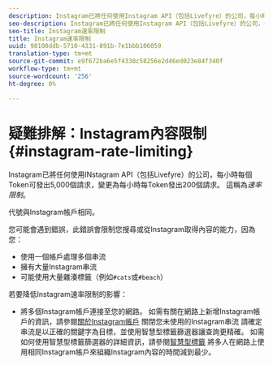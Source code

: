 ```yaml
---
description: Instagram已將任何使用Instagram API（包括Livefyre）的公司，每小時每個Token可發出5,000個請求，變更為每小時每Token發出200個請求。 這稱為速率限制。
seo-description: Instagram已將任何使用Instagram API（包括Livefyre）的公司，每小時每個Token可發出5,000個請求，變更為每小時每Token發出200個請求。 這稱為速率限制。
seo-title: Instagram速率限制
title: Instagram速率限制
uuid: 98108ddb-5710-4331-891b-7e1bbb106059
translation-type: tm+mt
source-git-commit: e9f672ba6e5f4338c58256e2d46ed023e84f340f
workflow-type: tm+mt
source-wordcount: '256'
ht-degree: 0%

---
```



# 疑難排解：Instagram內容限制{#instagram-rate-limiting}

Instagram已將任何使用INstagram API（包括Livefyre）的公司，每小時每個Token可發出5,000個請求，變更為每小時每Token發出200個請求。 這稱為&#x200B;*速率限制*。

代號與Instagram帳戶相同。

您可能會遇到錯誤，此錯誤會限制您搜尋或從Instagram取得內容的能力，因為您：

* 使用一個帳戶處理多個串流
* 擁有大量Instagram串流
* 可能使用大量雜湊標籤（例如`#cats`或`#beach`）

若要降低Instagram速率限制的影響：

* 將多個Instagram帳戶連接至您的網路。 如需有關在網路上新增Instagram帳戶的資訊，請參閱[關於Instagram帳戶](/help/using/c-users-creating-accounts-with-studio-access/t-configure-social-accout-instagram/c-about-instagram-accounts.md)
關閉您未使用的Instagram串流
請確定串流是以正確的關鍵字為目標，並使用智慧型標籤篩選器讓查詢更精確。 如需如何使用智慧型標籤篩選器的詳細資訊，請參閱[智慧型標籤](/help/using/c-features-livefyre/c-smart-tags/c-smart-tags.md)
將多人在網路上使用相同Instagram帳戶來組織Instagram內容的時間減到最少。